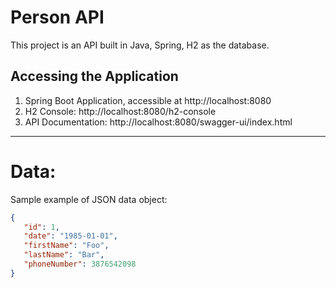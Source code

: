 # Person API
This project is an API built in Java, Spring, H2 as the database.

## Accessing the Application
1. Spring Boot Application, accessible at http://localhost:8080
2. H2 Console: http://localhost:8080/h2-console
3. API Documentation: http://localhost:8080/swagger-ui/index.html

---------------------------------------------------------------------------------------------
# Data:
Sample example of JSON data object:
```json
{
   "id": 1,
   "date": "1985-01-01",
   "firstName": "Foo",
   "lastName": "Bar",
   "phoneNumber": 3876542098
}
```